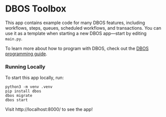 # DBOS Toolbox

This app contains example code for many DBOS features, including workflows, steps, queues, scheduled workflows, and transactions.
You can use it as a template when starting a new DBOS app&mdash;start by editing `main.py`.

To learn more about how to program with DBOS, check out the [DBOS programming guide](https://docs.dbos.dev/python/programming-guide).

### Running Locally

To start this app locally, run:

```shell
python3 -m venv .venv
pip install dbos
dbos migrate
dbos start
```

Visit http://localhost:8000/ to see the app!